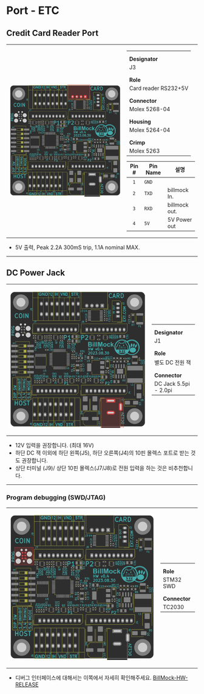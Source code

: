 <!--
SPDX-FileCopyrightText: © 2023 Jinwoo Park (pmnxis@gmail.com)

SPDX-License-Identifier: MIT OR Apache-2.0
-->

# Port - ETC

## Credit Card Reader Port

<table>
<tr>
<td>

![J3](./images/pcb_0v4_port/J3.png)
</td>
<td>

|                |
| -------------- |
|  |
|  |
| **Designator** |
|  J3  |
|  |
|  |
| **Role** |
| Card reader RS232+5V |
|  |
|  |
| **Connector** |
| Molex 5268-04 |
|  |
|  |
| **Housing** |
| Molex 5264-04 |
|  |
|  |
| **Crimp** |
| Molex 5263 |

| **Pin #** | **Pin Name**   | 설명 |
| :-------: | -------------- | --------- |
| `1`       | `GND` |  |
| `2`       | `TXD` | billmock In. |
| `3`       | `RXD` | billmock out. |
| `4`       | `5V`  | 5V Power out |

</td></tr>
</table>

-  5V 출력,  Peak 2.2A 300mS trip, 1.1A nominal MAX.

------------

## DC Power Jack

<table>
<tr>
<td>

![J1](./images/pcb_0v4_port/J1.png)
</td>
<td>

|                |
| -------------- |
|  |
|  |
| **Designator**     |
|  J1  |
|  |
|  |
| **Role** |
| 별도 DC 전원 잭 |
|  |
|  |
| **Connector**      |
| DC Jack 5.5pi - 2.0pi |

</td></tr>
</table>

- 12V 입력을 권장합니다. (최대 16V)
- 하단 DC 잭 이외에 하단 왼쪽(J5), 하단 오른쪽(J4)의 10핀 몰렉스 포트로 받는 것도 권장합니다.
- 상단 터미널 (J9)/ 상단 10핀 몰렉스(J7/J8)로 전원 입력을 하는 것은 비추천합니다.

------------

### Program debugging (SWD/JTAG)

<table>
<tr>
<td>

![DEBUG](./images/pcb_0v4_port/DEBUG.png)
</td>
<td>

|                |
| -------------- |
|  |
|  |
| **Role** |
| STM32 SWD |
|  |
|  |
| **Connector** |
| TC2030 |

</td></tr>
</table>

- 디버그 인터페이스에 대해서는 이쪽에서 자세히 확인해주세요. [BillMock-HW-RELEASE](https://github.com/pmnxis/BillMock-HW-RELEASE)

